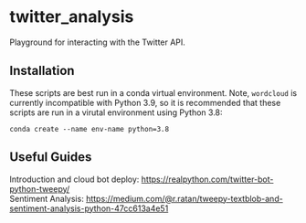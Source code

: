 # twitter_analysis
Playground for interacting with the Twitter API.

## Installation

These scripts are best run in a conda virtual environment. Note, `wordcloud` is currently incompatible with Python 3.9, so it is recommended that these scripts are run in a virutal environment using Python 3.8:

```
conda create --name env-name python=3.8
```

## Useful Guides

Introduction and cloud bot deploy: https://realpython.com/twitter-bot-python-tweepy/  
Sentiment Analysis: https://medium.com/@r.ratan/tweepy-textblob-and-sentiment-analysis-python-47cc613a4e51

